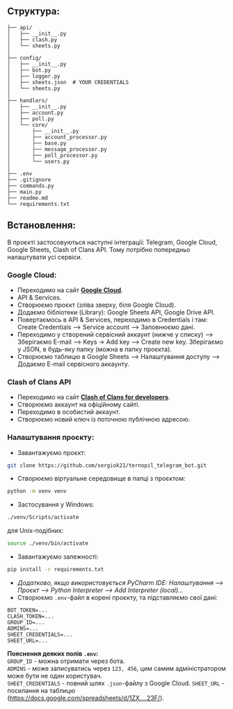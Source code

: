 ## Структура:

```text
├── api/
│   ├── __init__.py
│   ├── clash.py
│   └── sheets.py
│
├── config/
│   ├── __init__.py
│   ├── bot.py
│   ├── logger.py
│   ├── sheets.json  # YOUR CREDENTIALS
│   └── sheets.py
│
├── handlers/
│   ├── __init__.py
│   ├── account.py
│   ├── poll.py
│   └── core/
│       ├── __init__.py
│       ├── account_processor.py
│       ├── base.py
│       ├── message_processor.py
│       ├── poll_processor.py
│       └── users.py
│
├── .env
├── .gitignore
├── commands.py
├── main.py
├── readme.md
└── requirements.txt
```

## Встановлення:

В проєкті застосовуються наступні інтеграції: Telegram, Google Cloud, Google Sheets, Clash of Clans API. Тому потрібно попередньо налаштувати усі сервіси.

### Google Cloud:

* Переходимо на сайт <b>[Google Cloud](https://console.cloud.google.com/)</b>.
* API & Services. 
* Створюємо проєкт (зліва зверху, біля Google Cloud). 
* Додаємо бібліотеки (Library): Google Sheets API, Google Drive API. 
* Повертаємось в API & Services, переходимо в Credentials і там: Create Credentials --> Service account --> Заповнюємо дані. 
* Переходимо у створений сервісний аккаунт (нижче у списку) --> Зберігаємо E-mail --> Keys -> Add key --> Create new key. Зберігаємо у JSON, в будь-яку папку (можна в папку проєкта). 
* Створюємо таблицю в Google Sheets --> Налаштування доступу --> Додаємо E-mail сервісного аккаунту.

### Clash of Clans API

* Переходимо на сайт <b>[Clash of Clans for developers](https://developer.clashofclans.com/)</b>.
* Створюємо аккаунт на офіційному сайті.
* Переходимо в особистий аккаунт.
* Створюємо новий ключ із поточною публічною адресою.

### Налаштування проєкту:

* Завантажуємо проєкт:
```bash
git clone https://github.com/sergiok21/ternopil_telegram_bot.git
```
* Створюємо віртуальне середовище в папці з проєктом:
```bash
python -m venv venv
```
* Застосування у Windows:
```bash
./venv/Scripts/activate
```
для Unix-подібних:
```bash
source ./venv/bin/activate
```
* Завантажуємо залежності:
```bash
pip install -r requirements.txt
```
* <i>Додатково, якщо використовується PyCharm IDE: Налаштування --> Проєкт --> Python Interpreter --> Add Interpreter (local)...</i>
* Створюємо `.env`-файл в корені проєкту, та підставляємо свої дані:
```
BOT_TOKEN=...
CLASH_TOKEN=...
GROUP_ID=...
ADMINS=...
SHEET_CREDENTIALS=...
SHEET_URL=...
```
**Пояснення деяких полів `.env`:**\
`GROUP_ID` - можна отримати через бота.\
`ADMINS` - може записуватись через `123, 456`, цим самим адміністратором може бути не один користувач.\
`SHEET_CREDENTIALS` - повний шлях `.json`-файлу з Google Cloud.
`SHEET_URL` - посилання на таблицю (https://docs.google.com/spreadsheets/d/1ZX....23F/).
